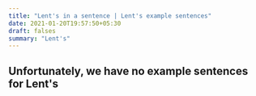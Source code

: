 ```yaml
---
title: "Lent's in a sentence | Lent's example sentences"
date: 2021-01-20T19:57:50+05:30
draft: falses
summary: "Lent's"
---
```

## Unfortunately, we have no example sentences for Lent's                 
